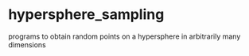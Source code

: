 # hypersphere_sampling
programs to obtain random points on a hypersphere in arbitrarily many dimensions
